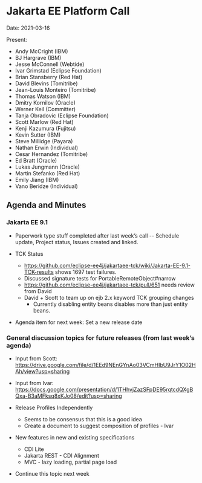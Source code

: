 # Jakarta EE Platform Call

Date: 2021-03-16

Present:

- Andy McCright (IBM)
- BJ Hargrave (IBM)
- Jesse McConnell (Webtide)
- Ivar Grimstad (Eclipse Foundation)
- Brian Stansberry (Red Hat)
- David Blevins (Tomitribe)
- Jean-Louis Monteiro (Tomitribe)
- Thomas Watson (IBM)
- Dmitry Kornilov (Oracle)
- Werner Keil (Committer)
- Tanja Obradovic (Eclipse Foundation)
- Scott Marlow (Red Hat)
- Kenji Kazumura (Fujitsu)
- Kevin Sutter (IBM)
- Steve Millidge (Payara)
- Nathan Erwin (Individual)
- Cesar Hernandez (Tomitribe)
- Ed Bratt (Oracle)
- Lukas Jungmann (Oracle)
- Martin Stefanko (Red Hat)
- Emily Jiang (IBM)
- Vano Beridze (Individual)

## Agenda and Minutes

### Jakarta EE 9.1

* Paperwork type stuff completed after last week’s call -- Schedule update, Project status, Issues created and linked.

* TCK Status
  * https://github.com/eclipse-ee4j/jakartaee-tck/wiki/Jakarta-EE-9.1-TCK-results shows 1697 test failures.
  * Discussed signature tests for PortableRemoteObject#narrow
  * https://github.com/eclipse-ee4j/jakartaee-tck/pull/651 needs review from David 
  * David + Scott to team up on ejb 2.x keyword TCK grouping changes
    * Currently disabling entity beans disables more than just entity beans.
 * Agenda item for next week: Set a new release date 

### General discussion topics for future releases (from last week’s agenda)

* Input from Scott: https://drive.google.com/file/d/1EEd9NEnGYnAo03VCmHIbU9JrY1O02HAh/view?usp=sharing 

* Input from Ivar: https://docs.google.com/presentation/d/1THhvjZazSFpDE95rqtcdQXgBQxa-B3aMFksq8xKJo08/edit?usp=sharing 

* Release Profiles Independently
  * Seems to be consensus that this is a good idea
  * Create a document to suggest composition of profiles - Ivar
* New features in new and existing specifications
  * CDI Lite
  * Jakarta REST - CDI Alignment
  * MVC - lazy loading, partial page load

* Continue this topic next week
